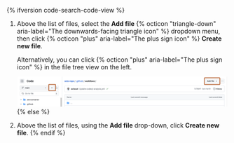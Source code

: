 {% ifversion code-search-code-view %}
1. Above the list of files, select the **Add file** {% octicon "triangle-down" aria-label="The downwards-facing triangle icon" %} dropdown menu, then click {% octicon "plus" aria-label="The plus sign icon" %} **Create new file**.
   
   Alternatively, you can click {% octicon "plus" aria-label="The plus sign icon" %} in the file tree view on the left.

   ![Screenshot of the main page of the repository. Above the list of a files, a button, labeled "Add file," is outlined in dark orange. In the file tree view of the repository, a button, with the plus sign icon, is also outlined in dark orange. ](/assets/images/help/repository/add-files-buttons.png)
{% else %}
1. Above the list of files, using the **Add file** drop-down, click **Create new file**.
{% endif %}

